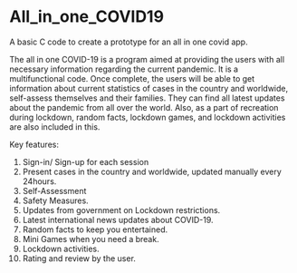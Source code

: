 # All_in_one_COVID19
A basic C code to create a prototype for an all in one covid app.

The all in one COVID-19 is a program aimed at providing the users with all necessary information regarding the current pandemic. It is a multifunctional code. Once complete, the users will be able to get information about current statistics of cases in the country and worldwide, self-assess themselves and their families. They can find all latest updates about the pandemic from all over the world. Also, as a part of recreation during lockdown, random facts, lockdown games, and lockdown activities are also included in this.

Key features:
1.	Sign-in/ Sign-up for each session
2.	Present cases in the country and worldwide, updated manually every 24hours.
3.	Self-Assessment
4.	Safety Measures.
5.	Updates from government on Lockdown restrictions.
6.	Latest international news updates about COVID-19.
7.	Random facts to keep you entertained.
8.	Mini Games when you need a break.
9.	Lockdown activities.
10.	Rating and review by the user. 
